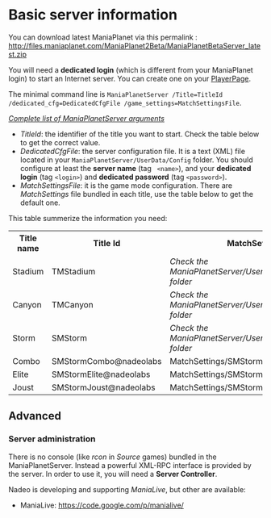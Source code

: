 Basic server information
========================

You can download latest ManiaPlanet via this permalink : http://files.maniaplanet.com/ManiaPlanet2Beta/ManiaPlanetBetaServer_latest.zip

You will need a **dedicated login** (which is different from your ManiaPlanet login) to start an Internet server. You can create one on your [PlayerPage](https://player.maniaplanet.com/advanced/dedicated-servers). 

The minimal command line is `ManiaPlanetServer /Title=TitleId /dedicated_cfg=DedicatedCfgFile /game_settings=MatchSettingsFile`.

*[Complete list of ManiaPlanetServer arguments](command-line.md)*

* *TitleId*: the identifier of the title you want to start. Check the table below to get the correct value.
* *DedicatedCfgFile*: the server configuration file. It is a text (XML) file located in your `ManiaPlanetServer/UserData/Config` folder. You should configure at least the **server name** (tag ` <name>`), and your **dedicated login** (tag `<login>`) and **dedicated password** (tag `<password>`).
* *MatchSettingsFile*: it is the game mode configuration. There are *MatchSettings* file bundled in each title, use the table below to get the default one. 

This table summerize the information you need:

<table>
  <tr>
    <th>Title name</th><th>Title Id</th><th>MatchSettings file(s)</th>
  </tr>
  <tr>
    <td>Stadium</td><td>TMStadium</td><td><em>Check the ManiaPlanetServer/UserData/Maps/MatchSettings/ folder</em></td>
  </tr>
  <tr>
    <td>Canyon</td><td>TMCanyon</td><td><em>Check the ManiaPlanetServer/UserData/Maps/MatchSettings/ folder</em></td>
  </tr>
  <tr>
    <td>Storm</td><td>SMStorm</td><td><em>Check the ManiaPlanetServer/UserData/Maps/MatchSettings/ folder</em></td>
  </tr>
  <tr>
    <td>Combo</td><td>SMStormCombo@nadeolabs</td><td>MatchSettings/SMStormCombo1.txt</td>
  </tr>
  <tr>
    <td>Elite</td><td>SMStormElite@nadeolabs</td><td>MatchSettings/SMStormElite1.txt</td>
  </tr>
  <tr>
    <td>Joust</td><td>SMStormJoust@nadeolabs</td><td>MatchSettings/SMStormJoust1.txt</td>
  </tr>
</table>

Advanced
--------

### Server administration

There is no console (like *rcon* in *Source* games) bundled in the ManiaPlanetServer. Instead a powerful XML-RPC interface is provided by the server. In order to use it, you will need a **Server Controller**.

Nadeo is developing and supporting *ManiaLive*, but other are available:

* ManiaLive: https://code.google.com/p/manialive/



